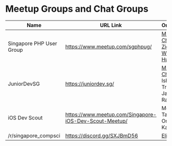 # Meetup Groups and Chat Groups

Name | URL Link | Organisers
---- | -------- | ----------
Singapore PHP User Group | https://www.meetup.com/sgphpug/ | [Michael Cheng](@miccheng), [Zion Ng](@zionsg), [Woo Huiren](@GIANTCRAB)
JuniorDevSG | https://juniordev.sg/ | [Michael Cheng](@miccheng), Isha Tripathi, Jacob Tan, Rachel Lee
iOS Dev Scout | https://www.meetup.com/Singapore-iOS-Dev-Scout-Meetup/ | Melvin Tan, Aizat Omar, Kale, Subh
/r/singapore_compsci | https://discord.gg/SXJBmD56 | [Elijah](@choonggg)

